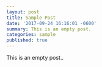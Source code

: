 ```yaml
---
layout: post
title: Sample Post
date: '2017-09-24 16:16:01 -0600'
summary: This is an empty post.
categories: sample
published: true
---
```


This is an empty post..
